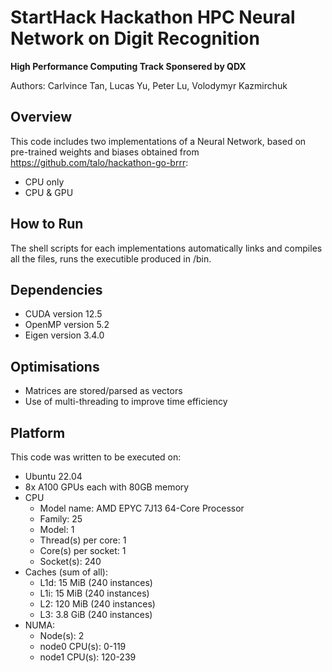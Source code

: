 StartHack Hackathon HPC Neural Network on Digit Recognition
===========================================================

**High Performance Computing Track Sponsered by QDX**

Authors: Carlvince Tan, Lucas Yu, Peter Lu, Volodymyr Kazmirchuk

## Overview
This code includes two implementations of a Neural Network, based on pre-trained weights and biases obtained from https://github.com/talo/hackathon-go-brrr: 
- CPU only
- CPU & GPU

## How to Run
The shell scripts for each implementations automatically links and compiles all the files, runs the executible produced in /bin. 

## Dependencies 
- CUDA version 12.5
- OpenMP version 5.2
- Eigen version 3.4.0

## Optimisations
- Matrices are stored/parsed as vectors
- Use of multi-threading to improve time efficiency

## Platform
This code was written to be executed on:
- Ubuntu 22.04
- 8x A100 GPUs each with 80GB memory
- CPU
    - Model name: AMD EPYC 7J13 64-Core Processor
    - Family: 25
    - Model: 1
    - Thread(s) per core: 1
    - Core(s) per socket: 1
    - Socket(s): 240
- Caches (sum of all):
    - L1d: 15 MiB (240 instances)
    - L1i: 15 MiB (240 instances)
    - L2: 120 MiB (240 instances)
    - L3: 3.8 GiB (240 instances)
- NUMA:
    - Node(s): 2
    - node0 CPU(s): 0-119
    - node1 CPU(s): 120-239
